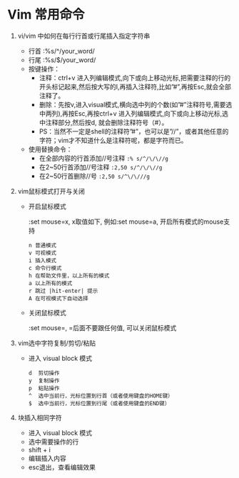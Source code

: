 # Vim 常用命令
1. vi/vim 中如何在每行行首或行尾插入指定字符串 
    - 行首 :%s/^/your_word/
    - 行尾 :%s/$/your_word/
    - 按键操作：
        - 注释：ctrl+v 进入列编辑模式,向下或向上移动光标,把需要注释的行的开头标记起来,然后按大写的I,再插入注释符,比如”#”,再按Esc,就会全部注释了。
        - 删除：先按v,进入visual模式,横向选中列的个数(如”#”注释符号,需要选中两列),再按Esc,再按ctrl+v 进入列编辑模式,向下或向上移动光标,选中注释部分,然后按d, 就会删除注释符号（#）。
        - PS：当然不一定是shell的注释符”#”，也可以是”//”，或者其他任意的字符；vim才不知道什么是注释符呢，都是字符而已。
    - 使用替换命令：
        - 在全部内容的行首添加//号注释
            `:% s/^/\/\//g`
        - 在2~50行首添加//号注释
            `:2,50 s/^/\/\//g`
        - 在2~50行首删除//号
            `:2,50 s/^\/\///g`

2. vim鼠标模式打开与关闭
    - 开启鼠标模式

        :set mouse=x, x取值如下, 例如:set mouse=a, 开启所有模式的mouse支持
        ```
        n 普通模式
        v 可视模式
        i 插入模式
        c 命令行模式
        h 在帮助文件里，以上所有的模式
        a 以上所有的模式
        r 跳过 |hit-enter| 提示
        A 在可视模式下自动选择
        ```
    - 关闭鼠标模式
        
        :set mouse=, =后面不要跟任何值, 可以关闭鼠标模式

3. vim选中字符复制/剪切/粘贴
    - 进入 visual block 模式
        ```
        d  剪切操作
        y  复制操作
        p  粘贴操作
        ^  选中当前行，光标位置到行首（或者使用键盘的HOME键）
        $  选中当前行，光标位置到行尾（或者使用键盘的END键）
        ```

4. 块插入相同字符
    - 进入 visual block 模式
    - 选中需要操作的行
    - shift + i
    - 编辑插入内容
    - esc退出，查看编辑效果

